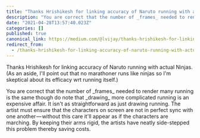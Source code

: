 ```yaml
---
title: "Thanks Hrishikesh for linking accuracy of Naruto running with actual Ninjas."
description: "You are correct that the number of _frames_ needed to render many running is the same though do note that _drawing_ more complicated…"
date: "2021-04-28T13:57:40.023Z"
categories: []
published: true
canonical_link: https://medium.com/@lvijay/thanks-hrishikesh-for-linking-accuracy-of-naruto-running-with-actual-ninjas-9a0f57b4463d
redirect_from:
  - /thanks-hrishikesh-for-linking-accuracy-of-naruto-running-with-actual-ninjas-9a0f57b4463d
---
```


Thanks Hrishikesh for linking accuracy of Naruto running with actual Ninjas. (As an aside, I'll point out that no marathoner runs like ninjas so I'm skeptical about its efficacy wrt running itself.)

You are correct that the number of \_frames\_ needed to render many running is the same though do note that \_drawing\_ more complicated running is an expensive affair. It isn't as straightforward as just drawing running. The artist must ensure that the characters on screen are not in perfect sync with one another — without this care it'll appear as if the characters are marching. By keeping their arms rigid, the artists have neatly side-stepped this problem thereby saving costs.
